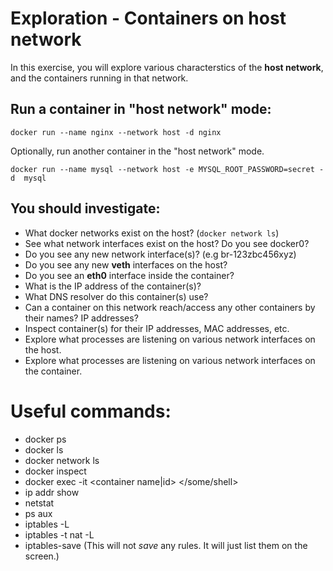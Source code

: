 # Exploration - Containers on host network
In this exercise, you will explore various characterstics of the **host network**, and the containers running in that network. 

## Run a container in "host network" mode:
```
docker run --name nginx --network host -d nginx
```

Optionally, run another container in the  "host network" mode.
```
docker run --name mysql --network host -e MYSQL_ROOT_PASSWORD=secret -d  mysql
```

 

## You should investigate:
* What docker networks exist on the host? (`docker network ls`)
* See what network interfaces exist on the host? Do you see docker0?
* Do you see any new network interface(s)? (e.g br-123zbc456xyz)
* Do you see any new **veth** interfaces on the host?
* Do you see an **eth0** interface inside the container?
* What is the IP address of the container(s)?
* What DNS resolver do this container(s) use? 
* Can a container on this network reach/access any other containers by their names? IP addresses?
* Inspect container(s) for their IP addresses, MAC addresses, etc.
* Explore what processes are listening on various network interfaces on the host.
* Explore what processes are listening on various network interfaces on the container.




# Useful commands:
* docker ps
* docker ls
* docker network ls
* docker inspect
* docker exec -it <container name|id> </some/shell>
* ip addr show
* netstat
* ps aux
* iptables -L 
* iptables -t nat -L
* iptables-save (This will not *save* any rules. It will just list them on the screen.)
